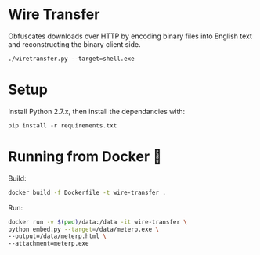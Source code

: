 Wire Transfer
==============

Obfuscates downloads over HTTP by encoding binary files into English text and reconstructing the binary client side.

```
./wiretransfer.py --target=shell.exe
```


Setup
======

Install Python 2.7.x, then install the dependancies with:

```
pip install -r requirements.txt
```

Running from Docker :whale:
============================

Build:

```bash
docker build -f Dockerfile -t wire-transfer .
```

Run:

```bash
docker run -v $(pwd)/data:/data -it wire-transfer \
python embed.py --target=/data/meterp.exe \
--output=/data/meterp.html \
--attachment=meterp.exe
```